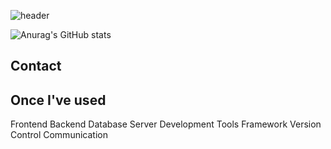 ![header](https://capsule-render.vercel.app/api?type=venom&color=auto&height=300&section=header&text=Welcome+to+Hyojin's+GitHub!👋%20render&fontSize=90)
<!--
**hyojin202406/hyojin202406** is a ✨ _special_ ✨ repository because its `README.md` (this file) appears on your GitHub profile.

Here are some ideas to get you started:

- 🔭 I’m currently working on ...
- 🌱 I’m currently learning ...
- 👯 I’m looking to collaborate on ...
- 🤔 I’m looking for help with ...
- 💬 Ask me about ...
- 📫 How to reach me: ...
- 😄 Pronouns: ...
- ⚡ Fun fact: ...
-->
![Anurag's GitHub stats](https://github-readme-stats.vercel.app/api?username=hyojin202406&show_icons=true&theme=ambient_gradient&fontSize=40)

## Contact
  
## Once I've used
Frontend
Backend
Database
Server
Development Tools
Framework
Version Control
Communication
